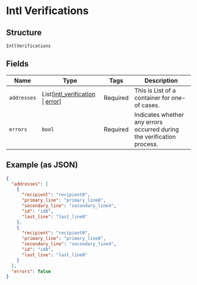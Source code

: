 
# Intl Verifications

## Structure

`IntlVerifications`

## Fields

| Name | Type | Tags | Description |
|  --- | --- | --- | --- |
| `addresses` | List[[intl_verification](../../doc/models/intl-verification.md) \| [error](../../doc/models/error.md)] | Required | This is List of a container for one-of cases. |
| `errors` | `bool` | Required | Indicates whether any errors occurred during the verification process. |

## Example (as JSON)

```json
{
  "addresses": [
    {
      "recipient": "recipient0",
      "primary_line": "primary_line8",
      "secondary_line": "secondary_line4",
      "id": "id8",
      "last_line": "last_line8"
    },
    {
      "recipient": "recipient0",
      "primary_line": "primary_line8",
      "secondary_line": "secondary_line4",
      "id": "id8",
      "last_line": "last_line8"
    }
  ],
  "errors": false
}
```

